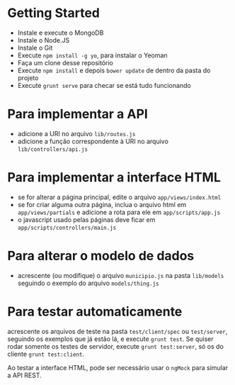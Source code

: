 Getting Started
===

 - Instale e execute o MongoDB
 - Instale o Node.JS
 - Instale o Git
 - Execute `npm install -g yo`, para instalar o Yeoman
 - Faça um clone desse repositório
 - Execute `npm install` e depois `bower update` de dentro da pasta do projeto
 - Execute `grunt serve` para checar se está tudo funcionando

Para implementar a API
===

 - adicione a URI no arquivo `lib/routes.js`
 - adicione a função correspondente à URI no arquivo `lib/controllers/api.js`

Para implementar a interface HTML
===

 - se for alterar a página principal, edite o arquivo `app/views/index.html`
 - se for criar alguma outra página, inclua o arquivo html em `app/views/partials` e adicione a rota para ele em `app/scripts/app.js`
 - o javascript usado pelas páginas deve ficar em `app/scripts/controllers/main.js`

Para alterar o modelo de dados
===

 - acrescente (ou modifique) o arquivo `municipio.js` na pasta `lib/models` seguindo o exemplo do arquivo `models/thing.js`

Para testar automaticamente
===
 
acrescente os arquivos de teste na pasta `test/client/spec` ou `test/server`, seguindo os exemplos que já estão lá, e execute `grunt test`. Se quiser rodar somente os testes de servidor, execute `grunt test:server`, só os do cliente `grunt test:client`.

Ao testar a interface HTML, pode ser necessário usar o `ngMock` para simular a API REST.